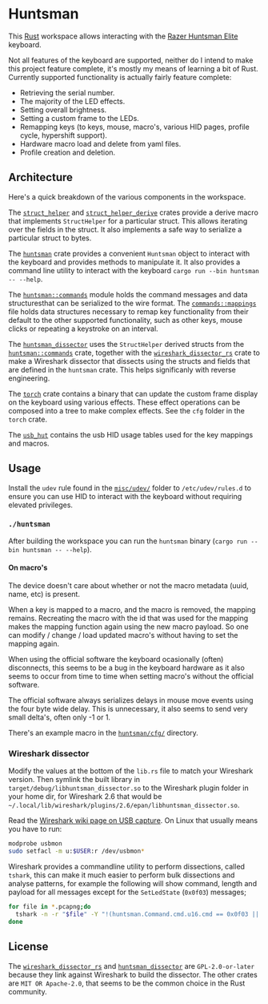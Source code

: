# Huntsman

This [Rust][rust] workspace allows interacting with the [Razer Huntsman Elite][kbd] keyboard. 

Not all features of the keyboard are supported, neither do I intend to make this project feature
complete, it's mostly my means of learning a bit of Rust. Currently supported functionality is
actually fairly feature complete:

- Retrieving the serial number.
- The majority of the LED effects.
- Setting overall brightness.
- Setting a custom frame to the LEDs.
- Remapping keys (to keys, mouse, macro's, various HID pages, profile cycle, hypershift support).
- Hardware macro load and delete from yaml files.
- Profile creation and deletion.

## Architecture

Here's a quick breakdown of the various components in the workspace.

The [`struct_helper`](/struct_helper) and [`struct_helper_derive`](/struct_helper_derive) crates
provide a derive macro that implements `StructHelper` for a particular struct. This allows iterating
over the fields in the struct. It also implements a safe way to serialize a particular struct to
bytes.

The [`huntsman`](/huntsman) crate provides a convenient `Huntsman` object to interact with the
keyboard and provides methods to manipulate it. It also provides a command line utility to interact
with the keyboard `cargo run --bin huntsman -- --help`. 

The [`huntsman::commands`](/huntsman/src/commands.rs) module holds the command messages and data
structuresthat can be serialized to the wire format. The
[`commands::mappings`](/huntsman/src/commands/mappings.rs) file holds data structures necessary to remap
key functionality from their default to the other supported functionality, such as other keys,
mouse clicks or repeating a keystroke on an interval.


The [`huntsman_dissector`](/huntsman_dissector) uses the `StructHelper` derived structs from the
[`huntsman::commands`](/huntsman/src/commands/) crate, together with the [`wireshark_dissector_rs`](/wireshark_dissector_rs)
crate to make a Wireshark dissector that dissects using the structs and fields that
are defined in the `huntsman` crate. This helps significanly with reverse engineering.

The [`torch`](/torch) crate contains a binary that can update the custom frame display on the
keyboard using various effects. These effect operations can be composed into a tree to make complex
effects. See the `cfg` folder in the `torch` crate.

The [`usb_hut`](/usb_hut) contains the usb HID usage tables used for the key mappings and macros.

## Usage

Install the `udev` rule found in the [`misc/udev/`](/misc/udev/) folder to `/etc/udev/rules.d` to
ensure you can use HID to interact with the keyboard without requiring elevated privileges.

### `./huntsman`
After building the workspace you can run the `huntsman` binary (`cargo run --bin huntsman -- --help`).

#### On macro's
The device doesn't care about whether or not the macro metadata (uuid, name, etc) is present.

When a key is mapped to a macro, and the macro is removed, the mapping remains. Recreating the macro
with the id that was used for the mapping makes the mapping function again using the new macro payload.
So one can modify / change / load updated macro's without having to set the mapping again.

When using the official software the keyboard ocasionally (often)  disconnects, this seems to be a bug
in the keyboard hardware as it also seems to occur from time to time when setting macro's without
the official software.

The official software always serializes delays in mouse move events using the four byte wide delay.
This is unnecessary, it also seems to send very small delta's, often only -1 or 1.

There's an example macro in the [`huntsman/cfg/`](/huntsman/cfg/) directory.

### Wireshark dissector
Modify the values at the bottom of the `lib.rs` file to match your Wireshark version. Then symlink 
the built library in `target/debug/libhuntsman_dissector.so` to the Wireshark plugin folder in your
home dir, for Wireshark 2.6 that would be `~/.local/lib/wireshark/plugins/2.6/epan/libhuntsman_dissector.so`.

Read the [Wireshark wiki page on USB capture](https://wiki.wireshark.org/CaptureSetup/USB). On Linux that usually means you have to run:
```sh
modprobe usbmon
sudo setfacl -m u:$USER:r /dev/usbmon*
```
Wireshark provides a commandline utility to perform dissections, called `tshark`, this can make
it much easier to perform bulk dissections and analyse patterns, for example the following will
show command, length and payload for all messages except for the `SetLedState` (`0x0f03`) messages; 

```bash
for file in *.pcapng;do
  tshark -n -r "$file" -Y "!(huntsman.Command.cmd.u16.cmd == 0x0f03 ||  !huntsman.Command.cmd.u16.cmd)" -e huntsman.Command.cmd.u16.cmd -e huntsman.Command.len -e huntsman.payload -Tfields
done
```




## License
The [`wireshark_dissector_rs`][dissector_rs] and [`huntsman_dissector`](/huntsman_dissector) are `GPL-2.0-or-later`
because they link against Wireshark to build the dissector. The other crates are `MIT OR Apache-2.0`, that seems to be the common choice in the Rust community. 



[rust]: https://www.rust-lang.org/
[kbd]: https://www.razer.com/pc/gaming-keyboards/huntsman-family
[dissector_rs]: https://github.com/iwanders/wireshark_dissector_rs